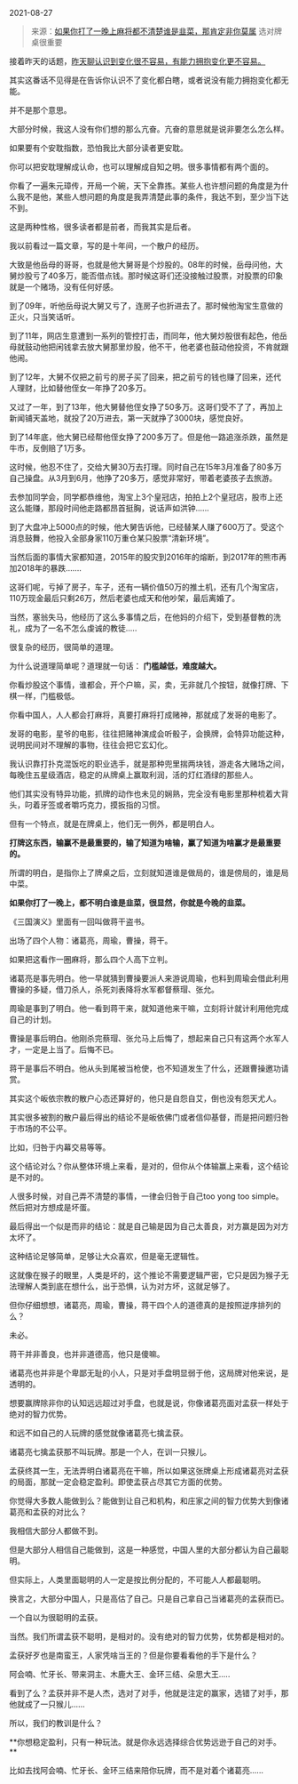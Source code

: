 2021-08-27

> 来源：[如果你打了一晚上麻将都不清楚谁是韭菜，那肯定非你莫属](http://mp.weixin.qq.com/s?__biz=MzU3NDc5Nzc0NQ==&mid=2247506363&idx=1&sn=dfb94af71c07e024a737eb5a3c9f0ca0&chksm=fd2e7b65ca59f273b6cbde305e7e5e6b6416873cdbce5bf30dd8e6a941fc4cb89b42df170cab&scene=27#wechat_redirect)
> 选对牌桌很重要

接着昨天的话题，[昨天聊认识到变化很不容易，有能力拥抱变化更不容易。](http://mp.weixin.qq.com/s?__biz=MzU3NDc5Nzc0NQ==&mid=2247506358&idx=1&sn=3d6243e8a3dd0c966e4d34b4a7a44f27&chksm=fd2e7b68ca59f27eadc7d40a1e769c445dbc7d70df689e5ed4e8ea7f1d8c3360fe73ea8241a4&scene=21#wechat_redirect)  

  

其实这番话不见得是在告诉你认识不了变化都白瞎，或者说没有能力拥抱变化都无能。

  

并不是那个意思。

  

大部分时候，我这人没有你们想的那么亢奋。亢奋的意思就是说非要怎么怎么样。

  

如果要有个安耽指数，恐怕我比大部分读者更安耽。  

  

你可以把安耽理解成认命，也可以理解成自知之明。很多事情都有两个面的。  

  

你看了一遍朱元璋传，开局一个碗，天下全靠拣。某些人也许想问题的角度是为什么我不是他，某些人想问题的角度是我弄清楚此事的条件，我达不到，至少当下达不到。

  

这是两种性格，很多读者都是前者，而我其实是后者。

  

我以前看过一篇文章，写的是十年间，一个散户的经历。

  

大致是他岳母的哥哥，也就是他大舅哥是个炒股的。08年的时候，岳母问他，大舅炒股亏了40多万，能否借点钱。那时候这哥们还没接触过股票，对股票的印象就是一个赌场，没有任何好感。

  

到了09年，听他岳母说大舅又亏了，连房子也折进去了。那时候他淘宝生意做的正火，只当笑话听。

  

到了11年，网店生意遭到一系列的管控打击，而同年，他大舅炒股很有起色，他岳母就鼓动他把闲钱拿去放大舅那里炒股，他不干，他老婆也鼓动他投资，不肯就跟他闹。

  

到了12年，大舅不仅把之前亏的房子买了回来，把之前亏的钱也赚了回来，还代人理财，比如替他侄女一年挣了20多万。

  

又过了一年，到了13年，他大舅替他侄女挣了50多万。这哥们受不了了，再加上新闻铺天盖地，就投了20万进去，第一天就挣了3000块，感觉良好。

  

到了14年底，他大舅已经帮他侄女挣了200多万了。但是他一路追涨杀跌，虽然是牛市，反倒赔了1万多。

  

这时候，他忍不住了，交给大舅30万去打理。同时自己在15年3月准备了80多万自己操盘。从3月到6月，他挣了20多万，感觉非常好，带着老婆孩子去旅游。

  

去参加同学会，同学都恭维他，淘宝上3个皇冠店，拍拍上2个皇冠店，股市上还这么能赚，那段时间他走路都昂首挺胸，说话声如洪钟......

  

到了大盘冲上5000点的时候，他大舅告诉他，已经替某人赚了600万了。受这个消息鼓舞，他投入全部身家110万重仓某只股票“清新环境”。

  

当然后面的事情大家都知道，2015年的股灾到2016年的熔断，到2017年的熊市再加2018年的暴跌.......

  

这哥们呢，亏掉了房子，车子，还有一辆价值50万的推土机，还有几个淘宝店，110万现金最后只剩26万，然后老婆也成天和他吵架，最后离婚了。

  

当然，塞翁失马，他经历了这么多事情之后，在他妈的介绍下，受到基督教的洗礼，成为了一名不怎么虔诚的教徒.....

  

很复杂的经历，很简单的道理。

  

为什么说道理简单呢？道理就一句话： **门槛越低，难度越大。**

  

你看炒股这个事情，谁都会，开个户嘛，买，卖，无非就几个按钮，就像打牌、下棋一样，门槛极低。

  

你看中国人，人人都会打麻将，真要打麻将打成赌神，那就成了发哥的电影了。

  

发哥的电影，星爷的电影，往往把赌神演成会听骰子，会换牌，会特异功能这种，说明民间对不理解的事物，往往会把它玄幻化。

  

我认识靠打扑克混饭吃的职业选手，就是那种兜里揣两块钱，游走各大赌场之间，每晚住五星级酒店，稳定的从牌桌上赢取利润，活的灯红酒绿的那些人。

  

他们其实没有特异功能，抓牌的动作也未见的娴熟，完全没有电影里那种梳着大背头，叼着牙签或者嚼巧克力，摸扳指的习惯。

  

但有一个特点，就是在牌桌上，他们无一例外，都是明白人。

  

 **打牌这东西，输赢不是最重要的，输了知道为啥输，赢了知道为啥赢才是最重要的。**

  

所谓的明白，是指你上了牌桌之后，立刻就知道谁是做局的，谁是傍局的，谁是局中菜。

  

 **如果你打了一晚上，都不明白谁是韭菜，很显然，你就是今晚的韭菜。**

  

《三国演义》里面有一回叫做蒋干盗书。

  

出场了四个人物：诸葛亮，周瑜，曹操，蒋干。

  

如果把这看作一圈麻将，那么四个人高下立判。

  

诸葛亮是事先明白。他一早就猜到曹操要派人来游说周瑜，也料到周瑜会借此利用曹操的多疑，借刀杀人，杀死刘表降将水军都督蔡瑁、张允。

  

周瑜是事到了明白。他一看到蒋干来，就知道他来干嘛，立刻将计就计利用他完成自己的计划。

  

曹操是事后明白。他刚杀完蔡瑁、张允马上后悔了，想起来自己只有这两个水军人才，一定是上当了。后悔不已。

  

蒋干是事后不明白。他从头到尾被当枪使，也不知道发生了什么，还跟曹操邀功请赏。

  

其实这个皈依宗教的散户心态还算好的，他只是自怨自艾，倒也没有怨天尤人。  

  

其实很多被割的散户最后得出的结论不是皈依佛门或者信仰基督，而是把问题归咎于市场的不公平。

  

比如，归咎于内幕交易等等。

  

这个结论对么？你从整体环境上来看，是对的，但你从个体输赢上来看，这个结论是不对的。

  

人很多时候，对自己弄不清楚的事情，一律会归咎于自己too yong too simple。然后把对方想成是坏蛋。

  

最后得出一个似是而非的结论：就是自己输是因为自己太善良，对方赢是因为对方太坏了。

  

这种结论足够简单，足够让大众喜欢，但是毫无逻辑性。

  

这就像在猴子的眼里，人类是坏的，这个推论不需要逻辑严密，它只是因为猴子无法理解人类到底在想什么，出于恐惧，认为对方坏，这就足够了。

  

但你仔细想想，诸葛亮，周瑜，曹操，蒋干四个人的道德真的是按照逆序排列的么？

  

未必。

  

蒋干并非善良，也并非道德高，他只是傻嘛。

  

诸葛亮也并非是个卑鄙无耻的小人，只是对手盘明显弱于他，这局牌对他来说，是透明的。

  

想要赢牌除非你的认知远远超过对手盘，也就是说，你像诸葛亮面对孟获一样处于绝对的智力优势。

  

和远不如自己的人玩牌的感觉就像诸葛亮七擒孟获。  

  

诸葛亮七擒孟获那不叫玩牌。那是一个人，在训一只猴儿。

  

孟获终其一生，无法弄明白诸葛亮在干嘛，所以如果这张牌桌上形成诸葛亮对孟获的局面，那就一定会稳定盈利。即使孟获占尽其它方面的优势。

  

你觉得大多数人能做到么？能做到让自己和机构，和庄家之间的智力优势大到像诸葛亮和孟获的对比么？

  

我相信大部分人都做不到。

  

但是大部分人相信自己能做到，这是一种感觉，中国人里的大部分都认为自己最聪明。

  

但实际上，人类里面聪明的人一定是按比例分配的，不可能人人都最聪明。

  

换言之，大部分中国人，只是高估了自己。只是自己拿自己当诸葛亮的孟获而已。

  

一个自以为很聪明的孟获。

  

当然。我们所谓孟获不聪明，是相对的。没有绝对的智力优势，优势都是相对的。

  

孟获好歹也是南蛮王，人家凭啥当王的？但是你要看看他的手下是什么？

  

阿会喃、忙牙长、带来洞主、木鹿大王、金环三结、朵思大王.....

  

看到了么？孟获并非不是人杰，选对了对手，他就是注定的赢家，选错了对手，那他就成了一只猴儿......

  

所以，我们的教训是什么？

  

 **你想稳定盈利，只有一种玩法。就是你永远选择综合优势远逊于自己的对手。  
**

  

比如去找阿会喃、忙牙长、金环三结来陪你玩牌，而不是对着个诸葛亮......

